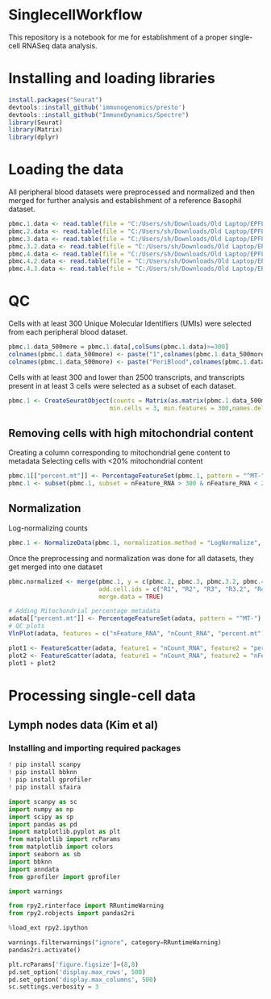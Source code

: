 # SinglecellWorkflow
This repository is a notebook for me for establishment of a proper single-cell RNASeq data analysis.

# Installing and loading libraries
```R
install.packages("Seurat")
devtools::install_github('immunogenomics/presto')
devtools::install_github("ImmuneDynamics/Spectre")
library(Seurat)
library(Matrix)
library(dplyr)
```

# Loading the data 
All peripheral blood datasets were preprocessed and normalized and then merged for further analysis and establishment of a reference Basophil dataset. 
```R
pbmc.1.data <- read.table(file = "C:/Users/sh/Downloads/Old Laptop/EPFL/Baso single cell/GSE134335/GSM4008638_Adult-Peripheral-Blood1_dge.txt.gz",row.names = 1,header = T)
pbmc.2.data <- read.table(file = "C:/Users/sh/Downloads/Old Laptop/EPFL/Baso single cell/GSE134335/GSM4008639_Adult-Peripheral-Blood2_dge.txt.gz",row.names = 1,header = T)
pbmc.3.data <- read.table(file = "C:/Users/sh/Downloads/Old Laptop/EPFL/Baso single cell/GSE134335/GSM4008640_Adult-Peripheral-Blood3-1_dge.txt.gz",row.names = 1,header = T)
pbmc.3.2.data <- read.table(file = "C:/Users/sh/Downloads/Old Laptop/EPFL/Baso single cell/GSE134335/GSM4008641_Adult-Peripheral-Blood3-2_dge.txt.gz",row.names = 1,header = T)
pbmc.4.data <- read.table(file = "C:/Users/sh/Downloads/Old Laptop/EPFL/Baso single cell/GSE134335/GSM4008642_Adult-Peripheral-Blood4-1_dge.txt.gz",row.names = 1,header = T)
pbmc.4.2.data <- read.table(file = "C:/Users/sh/Downloads/Old Laptop/EPFL/Baso single cell/GSE134335/GSM4008643_Adult-Peripheral-Blood4-2_dge.txt.gz",row.names = 1,header = T)
pbmc.4.3.data <- read.table(file = "C:/Users/sh/Downloads/Old Laptop/EPFL/Baso single cell/GSE134335/GSM4008644_Adult-Peripheral-Blood4-3_dge.txt.gz",row.names = 1,header = T)
```
# QC
Cells with at least 300 Unique Molecular Identifiers (UMIs) were selected from each peripheral blood dataset.
```R
pbmc.1.data_500more = pbmc.1.data[,colSums(pbmc.1.data)>=300]
colnames(pbmc.1.data_500more) <- paste("1",colnames(pbmc.1.data_500more),sep = ".")
colnames(pbmc.1.data_500more) <- paste("PeriBlood",colnames(pbmc.1.data_500more),sep = "_")
```

Cells with at least 300 and lower than 2500 transcripts, and transcripts present in at least 3 cells were selected as a subset of each dataset. 
```R
pbmc.1 <- CreateSeuratObject(counts = Matrix(as.matrix(pbmc.1.data_500more),sparse=T),
                            min.cells = 3, min.features = 300,names.delim = "\\.")
```
## Removing cells with high mitochondrial content
Creating a column corresponding to mitochondrial gene content to metadata
Selecting cells with <20% mitochondrial content
```R
pbmc.1[["percent.mt"]] <- PercentageFeatureSet(pbmc.1, pattern = "^MT-")
pbmc.1 <- subset(pbmc.1, subset = nFeature_RNA > 300 & nFeature_RNA < 2500 & percent.mt < 20)
```

## Normalization
Log-normalizing counts
```R
pbmc.1 <- NormalizeData(pbmc.1, normalization.method = "LogNormalize", scale.factor = 10000)
```

Once the preprocessing and normalization was done for all datasets, they get merged into one dataset
```R
pbmc.normalized <- merge(pbmc.1, y = c(pbmc.2, pbmc.3, pbmc.3.2, pbmc.4, pbmc.4.2, pbmc.4.3), 
                         add.cell.ids = c("R1", "R2", "R3", "R3.2", "R4", "R4.2", "R4.3"), project = "PBMC12K",
                         merge.data = TRUE)
```
```R
# Adding Mitochondrial percentage metadata
adata[["percent.mt"]] <- PercentageFeatureSet(adata, pattern = "^MT-")
# QC plots
VlnPlot(adata, features = c("nFeature_RNA", "nCount_RNA", "percent.mt"), ncol = 3)

plot1 <- FeatureScatter(adata, feature1 = "nCount_RNA", feature2 = "percent.mt")
plot2 <- FeatureScatter(adata, feature1 = "nCount_RNA", feature2 = "nFeature_RNA")
plot1 + plot2
```
# Processing single-cell data
## Lymph nodes data (Kim et al)

### Installing and importing required packages
```Python
! pip install scanpy
! pip install bbknn
! pip install gprofiler
! pip install sfaira
```
```Python
import scanpy as sc
import numpy as np
import scipy as sp
import pandas as pd
import matplotlib.pyplot as plt
from matplotlib import rcParams
from matplotlib import colors
import seaborn as sb
import bbknn
import anndata
from gprofiler import gprofiler

import warnings

from rpy2.rinterface import RRuntimeWarning
from rpy2.robjects import pandas2ri

%load_ext rpy2.ipython

warnings.filterwarnings("ignore", category=RRuntimeWarning)
pandas2ri.activate()

plt.rcParams['figure.figsize']=(8,8)
pd.set_option('display.max_rows', 500)
pd.set_option('display.max_columns', 500)
sc.settings.verbosity = 3
```
